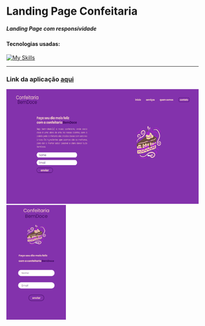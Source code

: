 <h1>Landing Page Confeitaria</h1>

<h5>Landing Page com responsividade</h5>

<h4>Tecnologias usadas:</h4>

[![My Skills](https://skillicons.dev/icons?i=html,css)](https://skillicons.dev)

<hr>

<h3>Link da aplicação <a href="https://lucasfgaldinos.github.io/landing-page-confeitaria/">aqui</a></h3>

<div>
  <img height="300" src="./assets/print-desktop.png" alt="Print da aplicação em desktop" />
  <img height="300" src="./assets/print-mobile.png" alt="Print da aplicação em mobile" />
</div>
